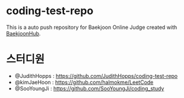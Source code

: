 # coding-test-repo
This is a auto push repository for Baekjoon Online Judge created with [BaekjoonHub](https://github.com/BaekjoonHub/BaekjoonHub).


# 스터디원
- @JudithHopps : https://github.com/JudithHopps/coding-test-repo
- @kimJaeHoon : https://github.com/halmokme/LeetCode
- @SooYoungJi : https://github.com/SooYoungJi/coding_study
